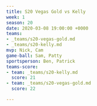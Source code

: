 ```yaml
---
title: S20 Vegas Gold vs Kelly
week: 1
season: 20
date: 2020-03-08 19:00:00 +0000
teams:
- _teams/s20-vegas-gold.md
- _teams/s20-kelly.md
mvp: Nick, Cam
game-ball: Sam, Patty
sportsperson: Ben, Patrick
teams-score:
- team: _teams/s20-kelly.md
  score: 21
- team: _teams/s20-vegas-gold.md
  score: 22

---
```

